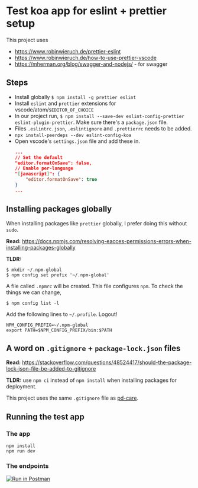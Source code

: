 # Test koa app for eslint + prettier setup

This project uses
- https://www.robinwieruch.de/prettier-eslint
- https://www.robinwieruch.de/how-to-use-prettier-vscode
- https://mherman.org/blog/swagger-and-nodejs/ - for swagger

## Steps

- Install globally `$ npm install -g prettier eslint`
- Install `eslint` and `prettier` extensions for vscode/atom/`$EDITOR_OF_CHOICE`
- In our project run, `$ npm install --save-dev eslint-config-prettier eslint-plugin-prettier`. Make sure there's a `package.json` file.
- Files `.eslintrc.json`, `.eslintignore` and `.prettierrc` needs to be added.
- `npx install-peerdeps --dev eslint-config-koa`
- Open vscode's `settings.json` file and add these in.
    ```json
    ...
    // Set the default
    "editor.formatOnSave": false,
    // Enable per-language
    "[javascript]": {
        "editor.formatOnSave": true
    }
    ...
    ```

## Installing packages globally
When installing packages like `prettier` globally, I prefer doing this without `sudo`.

**Read:** https://docs.npmjs.com/resolving-eacces-permissions-errors-when-installing-packages-globally

**TLDR:**
```
$ mkdir ~/.npm-global
$ npm config set prefix '~/.npm-global'
```
A file called `.npmrc` will be created. This file configures `npm`. To check the things 
we can change,
```
$ npm config list -l
```

Add the following lines to `~/.profile`. Logout!
```
NPM_CONFIG_PREFIX=~/.npm-global
export PATH=$NPM_CONFIG_PREFIX/bin:$PATH
```

## A word on `.gitignore` + `package-lock.json` files

**Read:** https://stackoverflow.com/questions/48524417/should-the-package-lock-json-file-be-added-to-gitignore

**TLDR:** use `npm ci` instead of `npm install` when installing packages for deployment.

This project uses the same `.gitignore` file as [pd-care](https://github.com/mindwaveventures/pd-care/blob/staging/server/user/.gitignore).

## Running the test app

### The app
```
npm install
npm run dev
```

### The endpoints

[![Run in Postman](https://run.pstmn.io/button.svg)](https://app.getpostman.com/run-collection/d27489bcb249ce5ec595)
